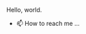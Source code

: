 Hello, world.

- 📫 How to reach me ...

<!---
aseidl/aseidl is a ✨ special ✨ repository because its `README.md` (this file) appears on your GitHub profile.
You can click the Preview link to take a look at your changes.
--->
